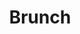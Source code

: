 ---
title: "Brunch"
icon: images/icons/brunch.svg
official_url: https://brunch.io/
vitalstats_url: https://www.staticgen.com/brunch
taxonomy: ssg
---